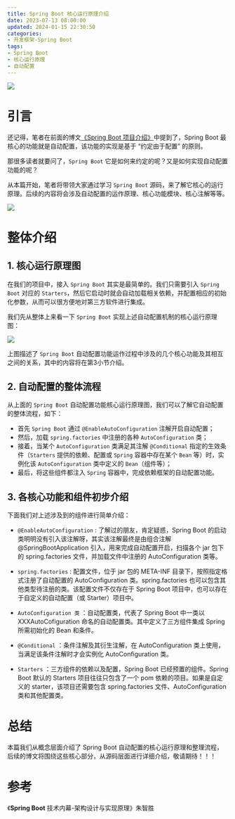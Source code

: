 ```yaml
---
title: Spring Boot 核心运行原理介绍
date: 2023-07-13 08:00:00
updated: 2024-01-15 22:30:50 
categories:
- 开发框架-Spring Boot
tags:
- Spring Boot
- 核心运行原理
- 自动配置
---
```




![](/images/spring-boot-logo.png)

# 引言

还记得，笔者在前面的博文[《Spring Boot 项目介绍》](/2023/02/19/spring-boot/spring-boot-project-introduction/)中提到了，Spring Boot 最核心的功能就是自动配置，该功能的实现是基于 “约定由于配置” 的原则。

<!-- more -->

那很多读者就要问了，`Spring Boot` 它是如何来约定的呢？又是如何实现自动配置功能的呢？

从本篇开始，笔者将带领大家通过学习 `Spring Boot` 源码，来了解它核心的运行原理。后续的内容将会涉及自动配置的运作原理、核心功能模块、核心注解等等。

[![](/images/flea-framework.png)](https://github.com/Huazie/flea-framework)

# 整体介绍

## 1. 核心运行原理图

在我们的项目中，接入 `Spring Boot` 其实是最简单的。我们只需要引入 `Spring Boot` 对应的 `Starters`，然后它启动时就会自动加载相关依赖，并配置相应的初始化参数，从而可以很方便地对第三方软件进行集成。

我们先从整体上来看一下 `Spring Boot` 实现上述自动配置机制的核心运行原理图：

![](core-operating-principle.png)


上图描述了 `Spring Boot` 自动配置功能运作过程中涉及的几个核心功能及其相互之间的关系，其中的内容将在第3小节介绍。


## 2. 自动配置的整体流程

从上面的 `Spring Boot` 自动配置功能核心运行原理图，我们可以了解它自动配置的整体流程，如下：


- 首先 `Spring Boot` 通过 `@EnableAutoConfiguration` 注解开启自动配置；
- 然后，加载 `spring.factories` 中注册的各种 `AutoConfiguration` 类；
- 接着，当某个 `AutoConfiguration` 类满足其注解 `@Conditional` 指定的生效条件（`Starters` 提供的依赖、配置或 `Spring` 容器中存在某个 `Bean` 等）时，实例化该 `AutoConfiguration` 类中定义的 `Bean`（组件等）；
- 最后，将这些组件都注入 `Spring` 容器中，完成依赖框架的自动配置功能。

## 3. 各核心功能和组件初步介绍

下面我们对上述涉及到的组件进行简单介绍：

- `@EnableAutoConfiguration` : 了解过的朋友，肯定疑惑，Spring Boot 的启动类明明没有引入该注解呀，其实该注解最终是由组合注解 @SpringBootApplication 引入，用来完成自动配置开启，扫描各个 jar 包下的 spring.factories 文件，并加载文件中注册的 AutoConfiguration 类等。

- `spring.factories` : 配置文件，位于 jar 包的 META-INF 目录下，按照指定格式注册了自动配置的 AutoConfiguration 类。spring.factories 也可以包含其他类型待注册的类。该配置文件不仅存在于 Spring Boot 项目中，也可以存在于自定义的自动配置（或 Starter）项目中。

- `AutoConfiguration 类` ：自动配置类，代表了 Spring Boot 中一类以 XXXAutoCofiguration 命名的自动配置类。其中定义了三方组件集成 Spring 所需初始化的 Bean 和条件。

- `@Conditional` ：条件注解及其衍生注解，在 AutoConfiguration 类上使用，当满足该条件注解时才会实例化 AutoConfiguration 类。

- `Starters` ：三方组件的依赖以及配置，Spring Boot 已经预置的组件。Spring Boot 默认的 Starters 项目往往只包含了一个 pom 依赖的项目。如果是自定义的 starter，该项目还需要包含 spring.factories 文件、AutoConfiguration 类和其他配置类。


# 总结

本篇我们从概念层面介绍了 Spring Boot 自动配置的核心运行原理和整理流程，后续的博文将围绕这些核心部分，从源码层面进行详细介绍，敬请期待！！！

# 参考
《**Spring Boot** 技术内幕-架构设计与实现原理》朱智胜 


